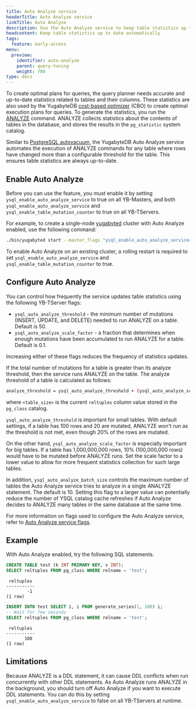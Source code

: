 ```yaml
---
title: Auto Analyze service
headerTitle: Auto Analyze service
linkTitle: Auto Analyze
description: Use the Auto Analyze service to keep table statistics up to date
headcontent: Keep table statistics up to date automatically
tags:
  feature: early-access
menu:
  preview:
    identifier: auto-analyze
    parent: query-tuning
    weight: 700
type: docs
---
```


To create optimal plans for queries, the query planner needs accurate and up-to-date statistics related to tables and their columns. These statistics are also used by the YugabyteDB [cost-based optimizer](../../../reference/configuration/yb-tserver/#yb-enable-base-scans-cost-model) (CBO) to create optimal execution plans for queries. To generate the statistics, you run the [ANALYZE](../../../api/ysql/the-sql-language/statements/cmd_analyze/) command. ANALYZE collects statistics about the contents of tables in the database, and stores the results in the `pg_statistic` system catalog.

Similar to [PostgreSQL autovacuum](https://www.postgresql.org/docs/current/routine-vacuuming.html#AUTOVACUUM), the YugabyteDB Auto Analyze service automates the execution of ANALYZE commands for any table where rows have changed more than a configurable threshold for the table. This ensures table statistics are always up-to-date.

## Enable Auto Analyze

Before you can use the feature, you must enable it by setting `ysql_enable_auto_analyze_service` to true on all YB-Masters, and both `ysql_enable_auto_analyze_service` and `ysql_enable_table_mutation_counter` to true on all YB-TServers.

For example, to create a single-node [yugabyted](../../../reference/configuration/yugabyted/) cluster with Auto Analyze enabled, use the following command:

```sh
./bin/yugabyted start --master_flags "ysql_enable_auto_analyze_service=true" --tserver_flags "ysql_enable_auto_analyze_service=true,ysql_enable_table_mutation_counter=true"
```

To enable Auto Analyze on an existing cluster, a rolling restart is required to set `ysql_enable_auto_analyze_service` and `ysql_enable_table_mutation_counter` to true.

## Configure Auto Analyze

You can control how frequently the service updates table statistics using the following YB-TServer flags:

- `ysql_auto_analyze_threshold` - the minimum number of mutations (INSERT, UPDATE, and DELETE) needed to run ANALYZE on a table. Default is 50.
- `ysql_auto_analyze_scale_factor` - a fraction that determines when enough mutations have been accumulated to run ANALYZE for a table. Default is 0.1.

Increasing either of these flags reduces the frequency of statistics updates.

If the total number of mutations for a table is greater than its analyze threshold, then the service runs ANALYZE on the table. The analyze threshold of a table is calculated as follows:

```sh
analyze_threshold = ysql_auto_analyze_threshold + (ysql_auto_analyze_scale_factor * <table_size>)
```

where `<table_size>` is the current `reltuples` column value stored in the `pg_class` catalog.

`ysql_auto_analyze_threshold` is important for small tables. With default settings, if a table has 100 rows and 20 are mutated, ANALYZE won't run as the threshold is not met, even though 20% of the rows are mutated.

On the other hand, `ysql_auto_analyze_scale_factor` is especially important for big tables. If a table has 1,000,000,000 rows, 10% (100,000,000 rows) would have to be mutated before ANALYZE runs. Set the scale factor to a lower value to allow for more frequent statistics collection for such large tables.

In addition, `ysql_auto_analyze_batch_size` controls the maximum number of tables the Auto Analyze service tries to analyze in a single ANALYZE statement. The default is 10. Setting this flag to a larger value can potentially reduce the number of YSQL catalog cache refreshes if Auto Analyze decides to ANALYZE many tables in the same database at the same time.

For more information on flags used to configure the Auto Analyze service, refer to [Auto Analyze service flags](../../../reference/configuration/yb-tserver#auto-analyze-service-flags).

## Example

With Auto Analyze enabled, try the following SQL statements.

```sql
CREATE TABLE test (k INT PRIMARY KEY, v INT);
SELECT reltuples FROM pg_class WHERE relname = 'test';
```

```output
 reltuples 
-----------
        -1
(1 row)
```

```sql
INSERT INTO test SELECT i, i FROM generate_series(1, 100) i;
-- Wait for few seconds
SELECT reltuples FROM pg_class WHERE relname = 'test';
```

```output
 reltuples
-----------
       100
(1 row)
```

## Limitations

Because ANALYZE is a DDL statement, it can cause DDL conflicts when run concurrently with other DDL statements. As Auto Analyze runs ANALYZE in the background, you should turn off Auto Analyze if you want to execute DDL statements. You can do this by setting `ysql_enable_auto_analyze_service` to false on all YB-TServers at runtime.
